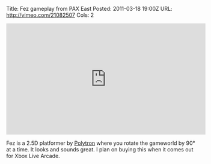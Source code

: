 Title: Fez gameplay from PAX East
Posted: 2011-03-18 19:00Z
URL: http://vimeo.com/21082507
Cols: 2

<iframe src="http://player.vimeo.com/video/21082507" width="530" height="296" frameborder="0"></iframe>

Fez is a 2.5D platformer by [Polytron](http://polytroncorporation.com/) where you rotate the gameworld by 90&deg; at a time. It looks and sounds great. I plan on buying this when it comes out for Xbox Live Arcade.